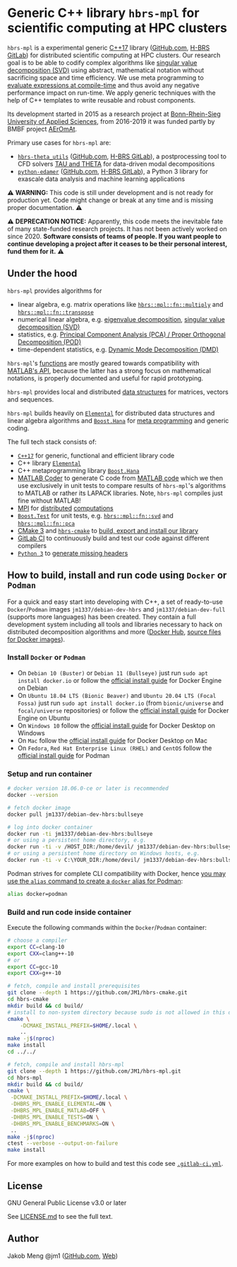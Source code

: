 # Generic C++ library `hbrs-mpl` for scientific computing at HPC clusters

`hbrs-mpl` is a experimental generic [C++17][wiki-cpp17] library ([GitHub.com][hbrs-mpl],
[H-BRS GitLab][hbrs-gitlab-hbrs-mpl]) for distributed scientific computing at HPC clusters.
Our research goal is to be able to codify complex algorithms like [singular value decomposition (SVD)][wiki-svd]
using abstract, mathematical notation without sacrificing space and time efficiency.
We use meta programming to [evaluate expressions at compile-time][hbrs-mpl-core-evaluate] and 
thus avoid any negative performance impact on run-time.
We apply generic techniques with the help of C++ templates to write reusable and robust components.

Its development started in 2015 as a research project at [Bonn-Rhein-Sieg University of Applied Sciences][hbrs],
from 2016-2019 it was funded partly by BMBF project [AErOmAt][aeromat].

Primary use cases for `hbrs-mpl` are:
* [`hbrs-theta_utils`][hbrs-theta-utils] ([GitHub.com][hbrs-theta-utils], [H-BRS GitLab][hbrs-gitlab-hbrs-theta-utils]),
  a postprocessing tool to CFD solvers [TAU and THETA][tau] for data-driven modal decompositions
* [`python-edamer`][py-edamer] ([GitHub.com][py-edamer], [H-BRS GitLab][hbrs-gitlab-py-edamer]),
  a Python 3 library for exascale data analysis and machine learning applications

:warning: **WARNING:**
This code is still under development and is not ready for production yet.
Code might change or break at any time and is missing proper documentation.
:warning:

:warning: **DEPRECATION NOTICE:**
Apparently, this code meets the inevitable fate of many state-funded research projects. It has not been actively worked
on since 2020. **Software consists of teams of people. If you want people to continue developing a project after it ceases
to be their personal interest, fund them for it.**
:warning:

## Under the hood

`hbrs-mpl` provides algorithms for
* linear algebra, e.g. matrix operations like 
  [`hbrs::mpl::fn::multiply`][hbrs-mpl-fn-multiply] and [`hbrs::mpl::fn::transpose`][hbrs-mpl-fn-transpose]
* numerical linear algebra, e.g.
  [eigenvalue decomposition][hbrs-mpl-fn-eig], [singular value decomposition (SVD)][hbrs-mpl-fn-svd]
* statistics, e.g. [Principal Component Analysis (PCA) / Proper Orthogonal Decomposition (POD)][hbrs-mpl-fn-pca]
* time-dependent statistics, e.g. [Dynamic Mode Decomposition (DMD)][hbrs-mpl-fn-dmd]

`hbrs-mpl`'s [functions][hbrs-mpl-fn] are mostly geared towards compatibility with [MATLAB's API][matlab-help], because
the latter has a strong focus on mathematical notations, is properly documented and useful for rapid prototyping.

`hbrs-mpl` provides local and distributed [data structures][hbrs-mpl-dt] for matrices, vectors and sequences.

`hbrs-mpl` builds heavily on [`Elemental`][elemental] for distributed data structures and linear algebra algorithms and
[`Boost.Hana`][boost-hana-ref] for [meta programming][hbrs-mpl-core-evaluate] and generic coding.

The full tech stack consists of:
* [`C++17`][cpp-ref] for generic, functional and efficient library code
* C++ library [`Elemental`][elemental]
* C++ metaprogramming library [`Boost.Hana`][boost-hana-ref]
* [MATLAB Coder][matlab-coder] to generate C code from [MATLAB code][hbrs-mpl-detail-matlab-cxn] which we then use
  exclusively in unit tests to compare results of `hbrs-mpl`'s algorithms to MATLAB or rather its LAPACK libraries.
  Note, `hbrs-mpl` compiles just fine without MATLAB!
* [MPI][wiki-mpi] for [distributed][hbrs-theta-utils-detail-vtk] [computations][hbrs-theta-utils-detail-scatter]
* [`Boost.Test`][boost-test] for unit tests, e.g. 
  [`hbrs::mpl::fn::svd`][hbrs-mpl-fn-svd-test-hbrs-mpl] and [`hbrs::mpl::fn::pca`][hbrs-mpl-fn-pca-test-hbrs-mpl]
* [CMake 3][cmake3-tut] and [`hbrs-cmake`][hbrs-cmake] to [build, export and install our library](CMakeLists.txt)
* [GitLab CI][hbrs-gitlab-hbrs-mpl-ci] to continuously build and test our code against different compilers
* [`Python 3`][python3-ref] to [generate missing headers][hbrs-mpl-misc-generate]

## How to build, install and run code using `Docker` or `Podman`

For a quick and easy start into developing with C++, a set of ready-to-use `Docker`/`Podman` images
`jm1337/debian-dev-hbrs` and `jm1337/debian-dev-full` (supports more languages) has been created. They contain a full
development system including all tools and libraries necessary to hack on distributed decomposition algorithms and more
([Docker Hub][docker-hub-jm1337], [source files for Docker images][docker-artifacts]).

### Install `Docker` or `Podman`

* On `Debian 10 (Buster)` or `Debian 11 (Bullseye)` just run `sudo apt install docker.io`
  or follow the [official install guide][docker-install-debian] for Docker Engine on Debian
* On `Ubuntu 18.04 LTS (Bionic Beaver)` and `Ubuntu 20.04 LTS (Focal Fossa)` just run `sudo apt install docker.io`
  (from `bionic/universe` and `focal/universe` repositories)
  or follow the [official install guide][docker-install-ubuntu] for Docker Engine on Ubuntu
* On `Windows 10` follow the [official install guide][docker-install-windows] for Docker Desktop on Windows
* On `Mac` follow the [official install guide][docker-install-mac] for Docker Desktop on Mac
* On `Fedora`, `Red Hat Enterprise Linux (RHEL)` and `CentOS` follow the [official install guide][podman-install] for
  Podman

### Setup and run container

```sh
# docker version 18.06.0-ce or later is recommended
docker --version

# fetch docker image
docker pull jm1337/debian-dev-hbrs:bullseye

# log into docker container
docker run -ti jm1337/debian-dev-hbrs:bullseye
# or using a persistent home directory, e.g.
docker run -ti -v /HOST_DIR:/home/devil/ jm1337/debian-dev-hbrs:bullseye
# or using a persistent home directory on Windows hosts, e.g.
docker run -ti -v C:\YOUR_DIR:/home/devil/ jm1337/debian-dev-hbrs:bullseye
```

Podman strives for complete CLI compatibility with Docker, hence
[you may use the `alias` command to create a `docker` alias for Podman][docker-to-podman-transition]:
```sh
alias docker=podman
```

### Build and run code inside container

Execute the following commands within the `Docker`/`Podman` container:

```sh
# choose a compiler
export CC=clang-10
export CXX=clang++-10
# or
export CC=gcc-10
export CXX=g++-10

# fetch, compile and install prerequisites
git clone --depth 1 https://github.com/JM1/hbrs-cmake.git
cd hbrs-cmake
mkdir build && cd build/
# install to non-system directory because sudo is not allowed in this docker container
cmake \
    -DCMAKE_INSTALL_PREFIX=$HOME/.local \
    ..
make -j$(nproc)
make install
cd ../../

# fetch, compile and install hbrs-mpl
git clone --depth 1 https://github.com/JM1/hbrs-mpl.git
cd hbrs-mpl
mkdir build && cd build/
cmake \
 -DCMAKE_INSTALL_PREFIX=$HOME/.local \
 -DHBRS_MPL_ENABLE_ELEMENTAL=ON \
 -DHBRS_MPL_ENABLE_MATLAB=OFF \
 -DHBRS_MPL_ENABLE_TESTS=ON \
 -DHBRS_MPL_ENABLE_BENCHMARKS=ON \
 ..
make -j$(nproc)
ctest --verbose --output-on-failure
make install
```

For more examples on how to build and test this code see [`.gitlab-ci.yml`](.gitlab-ci.yml).

## License

GNU General Public License v3.0 or later

See [LICENSE.md](LICENSE.md) to see the full text.

## Author

Jakob Meng
@jm1 ([GitHub.com][github-jm1], [Web][jm])

[//]: # (References)

[aeromat]: https://www.h-brs.de/de/aeromat
[boost-hana]: https://github.com/boostorg/hana
[boost-hana-ref]: https://boostorg.github.io/hana/
[boost-test]: https://www.boost.org/doc/libs/release/libs/test/
[cmake3-tut]: https://cmake.org/cmake/help/latest/guide/tutorial/index.html
[cpp-ref]: https://en.cppreference.com/w/cpp
[docker-artifacts]: https://github.com/JM1/docker-artifacts
[docker-hub-jm1337]: https://hub.docker.com/r/jm1337/
[docker-install-debian]: https://docs.docker.com/engine/install/debian/
[docker-install-mac]: https://docs.docker.com/docker-for-mac/install/
[docker-install-ubuntu]: https://docs.docker.com/engine/install/ubuntu/
[docker-install-windows]: https://docs.docker.com/docker-for-windows/install/
[docker-to-podman-transition]: https://developers.redhat.com/blog/2020/11/19/transitioning-from-docker-to-podman/
[elemental]: https://github.com/elemental/Elemental
[github-jm1]: https://github.com/jm1
[hbrs]: https://www.h-brs.de
[hbrs-gitlab-hbrs-mpl]: https://git.inf.h-brs.de/jmeng2m/hbrs-mpl/
[hbrs-gitlab-hbrs-mpl-ci]: https://git.inf.h-brs.de/jmeng2m/hbrs-mpl/-/pipelines
[hbrs-gitlab-py-edamer]: https://git.inf.h-brs.de/jmeng2m/python-edamer
[hbrs-gitlab-hbrs-theta-utils]: https://git.inf.h-brs.de/jmeng2m/hbrs-theta_utils/
[hbrs-cmake]: https://github.com/JM1/hbrs-cmake/
[hbrs-mpl]: https://github.com/JM1/hbrs-mpl/
[hbrs-mpl-core-evaluate]: https://github.com/JM1/hbrs-mpl/blob/expression_evaluation_framework_2/src/hbrs/mpl/core/evaluate/impl.hpp
[hbrs-mpl-detail-matlab-cxn]: https://github.com/JM1/hbrs-mpl/tree/master/src/hbrs/mpl/detail/matlab_cxn
[hbrs-mpl-dt]: https://github.com/JM1/hbrs-mpl/tree/master/src/hbrs/mpl/dt
[hbrs-mpl-fn]: https://github.com/JM1/hbrs-mpl/tree/master/src/hbrs/mpl/fn
[hbrs-mpl-fn-eig]: https://github.com/JM1/hbrs-mpl/tree/master/src/hbrs/mpl/fn/eig
[hbrs-mpl-fn-dmd]: https://github.com/JM1/hbrs-mpl/tree/master/src/hbrs/mpl/fn/dmd
[hbrs-mpl-fn-multiply]: https://github.com/JM1/hbrs-mpl/tree/master/src/hbrs/mpl/fn/multiply
[hbrs-mpl-fn-pca]: https://github.com/JM1/hbrs-mpl/tree/master/src/hbrs/mpl/fn/pca
[hbrs-mpl-fn-pca-test-hbrs-mpl]: https://github.com/JM1/hbrs-mpl/blob/master/src/hbrs/mpl/fn/pca/test/hbrs_mpl.cpp
[hbrs-mpl-fn-svd]: https://github.com/JM1/hbrs-mpl/tree/master/src/hbrs/mpl/fn/svd
[hbrs-mpl-fn-svd-test-hbrs-mpl]: https://github.com/JM1/hbrs-mpl/blob/master/src/hbrs/mpl/fn/svd/test/hbrs_mpl.cpp
[hbrs-mpl-fn-transpose]: https://github.com/JM1/hbrs-mpl/tree/master/src/hbrs/mpl/fn/transpose
[hbrs-mpl-misc-generate]: https://github.com/JM1/hbrs-mpl/blob/master/misc/generate.py
[hbrs-theta-utils]: https://github.com/JM1/hbrs-theta_utils/
[hbrs-theta-utils-detail-scatter]: https://github.com/JM1/hbrs-theta_utils/blob/master/src/hbrs/theta_utils/detail/scatter/impl.cpp
[hbrs-theta-utils-detail-vtk]: https://github.com/JM1/hbrs-theta_utils/blob/master/src/hbrs/theta_utils/detail/vtk/impl.cpp
[jm]: http://www.jakobmeng.de
[matlab-coder]: https://de.mathworks.com/products/matlab-coder.html
[matlab-help]: https://de.mathworks.com/help/
[podman-install]: https://podman.io/getting-started/installation
[py-edamer]: https://github.com/JM1/python-edamer
[pytest-doc]: https://docs.pytest.org/
[python3-ref]: https://docs.python.org/3/reference/
[tau]: http://tau.dlr.de/
[wiki-cpp17]: https://en.wikipedia.org/wiki/C++17
[wiki-mpi]: https://en.wikipedia.org/wiki/Message_Passing_Interface
[wiki-svd]: https://en.wikipedia.org/wiki/Singular_value_decomposition
